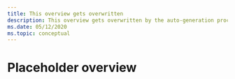 ```yaml
---
title: This overview gets overwritten
description: This overview gets overwritten by the auto-generation process
ms.date: 05/12/2020
ms.topic: conceptual
---
```


# Placeholder overview

